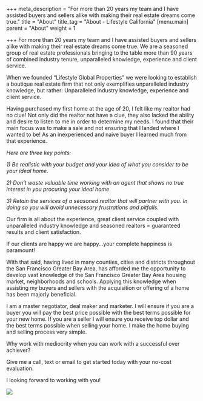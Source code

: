 +++
meta_description = "For more than 20 years my team and I have assisted buyers and sellers alike with making their real estate dreams come true."
title = "About"
title_tag = "About - Lifestyle California"
[menu.main]
parent = "About"
weight = 1

+++
For more than 20 years my team and I have assisted buyers and sellers alike with making their real estate dreams come true. We are a seasoned group of real estate professionals bringing to the table more than 90 years of combined industry tenure, unparalleled knowledge, experience and client service.

When we founded “Lifestyle Global Properties” we were looking to establish a boutique real estate firm that not only exemplifies unparalleled industry knowledge, but rather: Unparalleled industry knowledge, experience and client service.

Having purchased my first home at the age of 20, I felt like my realtor had no clue! Not only did the realtor not have a clue, they also lacked the ability and desire to listen to me in order to determine my needs. I found that their main focus was to make a sale and not ensuring that I landed where I wanted to be! As an inexperienced and naive buyer I learned much from that experience.

_Here are three key points:_

_1) Be realistic with your budget and your idea of what you consider to be your ideal home._

_2) Don’t waste valuable time working with an agent that shows no true interest in you procuring your ideal home_

_3) Retain the services of a seasoned realtor that will partner with you. In doing so you will avoid unnecessary frustrations and pitfalls._

Our firm is all about the experience, great client service coupled with unparalleled industry knowledge and seasoned realtors = guaranteed results and client satisfaction.

If our clients are happy we are happy…your complete happiness is paramount!

With that said, having lived in many counties, cities and districts throughout the San Francisco Greater Bay Area, has afforded me the opportunity to develop vast knowledge of the San Francisco Greater Bay Area housing market, neighborhoods and schools. Applying this knowledge when assisting my buyers and sellers with the acquisition or offering of a home has been majorly beneficial.

I am a master negotiator, deal maker and marketer. I will ensure if you are a buyer you will pay the best price possible with the best terms possible for your new home. If you are a seller I will ensure you receive top dollar and the best terms possible when selling your home. I make the home buying and selling process very simple.

Why work with mediocrity when you can work with a successful over achiever?

Give me a call, text or email to get started today with your no-cost evaluation.

I looking forward to working with you!

  
![](/uploads/antonio-matier-signature.png)